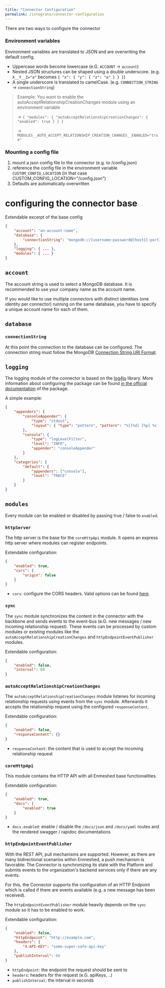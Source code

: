 ```yaml
---
title: "Connector Configuration"
permalink: /integrate/connector-configuration
---
```


There are two ways to configure the connector

### Environment variables

Environment variables are translated to JSON and are overwriting the default config.

-   Uppercase words become lowercase (e.G. `ACCOUNT` -> `account`)
-   Nested JSON structures can be shaped using a double underscore. (e.g. `X__Y__Z="a"` becomes `{ "x": { "y": { "z": "a" } } }`)
-   A single underscore is translated to camelCase. (e.g. `CONNECTION_STRING` -> `connectionString`)

> Example: You want to enable the autoAcceptRelationshipCreationChanges module using an environment variable
>
> -> `{ "modules": { "autoAcceptRelationshipCreationChanges": { "enabled": true } } }`
>
> -> `MODULES__AUTO_ACCEPT_RELATIONSHIP_CREATION_CHANGES__ENABLED="true"`

### Mounting a config file

1. mount a json config file to the connector (e.g. to /config.json)
2. reference the config file in the environment variable `CUSTOM_CONFIG_LOCATION` (in that case CUSTOM_CONFIG_LOCATION="/config.json")
3. Defaults are automatically overwritten

# configuring the connector base

Extendable excerpt of the base config

```json
{
    "account": "an-account-name",
    "database": {
        "connectionString": "mongodb://[username:password@]host1[:port1][,...hostN[:portN]][/[defaultauthdb][?options]]"
    },
    "logging": { ... },
    "modules": { ... }
}
```

## `account`

The account string is used to select a MongoDB database. It is recommended to use your company name as the account name.

If you would like to use multiple connectors with distinct identities (one identity per connector) running on the same database, you have to specify a unique account name for each of them.

## `database`

### `connectionString`

At this point the connection to the database can be configured. The connection string must follow the MongoDB [Connection String URI Format](https://docs.mongodb.com/manual/reference/connection-string/).

## `logging`

The logging module of the connector is based on the [log4js](https://www.npmjs.com/package/log4js) library. More information about configuring the package can be found [in the official documentation](https://log4js-node.github.io/log4js-node/) of the package.

A simple example:

```json
{
    "appenders": {
        "consoleAppender": {
            "type": "stdout",
            "layout": { "type": "pattern", "pattern": "%[[%d] [%p] %c - %m%]" }
        },
        "console": {
            "type": "logLevelFilter",
            "level": "INFO",
            "appender": "consoleAppender"
        }
    },
    "categories": {
        "default": {
            "appenders": ["console"],
            "level": "TRACE"
        }
    }
}
```

## `modules`

Every module can be enabled or disabled by passing true / false to `enabled`.

### `httpServer`

The http server is the base for the `coreHttpApi` module. It opens an express http server where modules can register endpoints.

Extendable configuration:

```json
{
    "enabled": true,
    "cors": {
        "origin": false
    }
}
```

-   `cors`: configure the CORS headers. Valid options can be found [here](https://github.com/expressjs/cors#configuration-options).

### `sync`

The `sync` module synchronizes the content in the connector with the backbone and sends events to the event-bus (e.G. new messages / new incoming relationship request). These events can be processed by custom modules or existing modules like the `autoAcceptRelationshipCreationChanges` and `httpEndpointEventPublisher` modules.

Extendable configuration:

```json
{
    "enabled": false,
    "interval": 60
}
```

### `autoAcceptRelationshipCreationChanges`

The `autoAcceptRelationshipCreationChanges` module listenes for incoming relationship requests using events from the `sync` module. Afterwards it accepts the relationship request using the configured `responseContent`.

Extendable configuration:

```json
{
    "enabled": false,
    "responseContent": {}
}
```

-   `responseContent`: the content that is used to accept the incoming relationship request

### `coreHttpApi`

This module contains the HTTP API with all Enmeshed base functionalities.

Extendable configuration:

```json
{
    "enabled": true,
    "docs": {
        "enabled": true
    }
}
```

-   `docs.enabled`: enable / disable the `/docs/json` and `/docs/yaml` routes and the rendered swagger / rapidoc documentations

### `httpEndpointEventPublisher`

With the REST API, pull mechanisms are supported. However, as there are many bidirectional scenarios within Enmeshed, a push mechanism is favorable: The Connector is synchronizing its state with the Platform and submits events to the organization's backend services only if there are any events.

For this, the Connector supports the configuration of an HTTP Endpoint which is called if there are events available (e.g. a new message has been received).

The `httpEndpointEventPublisher` module heavily depends on the `sync` module so it has to be enabled to work.

Extendable configuration:

```json
{
    "enabled": false,
    "httpEndpoint": "http://example.com",
    "headers": {
        "X-API-KEY": "some-super-safe-api-key"
    },
    "publishInterval": 60
}
```

-   `httpEndpoint`: the endpoint the request should be sent to
-   `headers`: headers for the request (e.G. apiKeys, ..)
-   `publishInterval`: the interval in seconds

